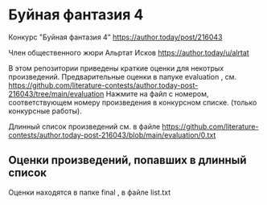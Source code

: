 # Буйная фантазия 4
Конкурс "Буйная фантазия 4" https://author.today/post/216043

Член общественного жюри Альртат Исков https://author.today/u/alrtat

В этом репозитории приведены краткие оценки для некотрых произведений. Предварительные оценки в папуке evaluation , см. https://github.com/literature-contests/author.today-post-216043/tree/main/evaluation
Нажмите на файл с номером, соответствующем номеру произведения в конкурсном списке. (только конкурсные работы).

Длинный список произведений см. в файле https://github.com/literature-contests/author.today-post-216043/blob/main/evaluation/0.txt

## Оценки произведений, попавших в длинный список
Оценки находятся в папке final , в файле list.txt


